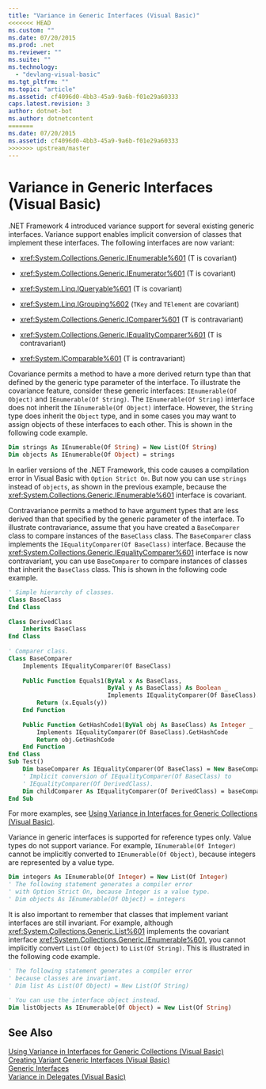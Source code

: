 ```yaml
---
title: "Variance in Generic Interfaces (Visual Basic)"
<<<<<<< HEAD
ms.custom: ""
ms.date: 07/20/2015
ms.prod: .net
ms.reviewer: ""
ms.suite: ""
ms.technology: 
  - "devlang-visual-basic"
ms.tgt_pltfrm: ""
ms.topic: "article"
ms.assetid: cf4096d0-4bb3-45a9-9a6b-f01e29a60333
caps.latest.revision: 3
author: dotnet-bot
ms.author: dotnetcontent
=======
ms.date: 07/20/2015
ms.assetid: cf4096d0-4bb3-45a9-9a6b-f01e29a60333
>>>>>>> upstream/master
---
```

# Variance in Generic Interfaces (Visual Basic)
.NET Framework 4 introduced variance support for several existing generic interfaces. Variance support enables implicit conversion of classes that implement these interfaces. The following interfaces are now variant:  
  
-   <xref:System.Collections.Generic.IEnumerable%601> (T is covariant)  
  
-   <xref:System.Collections.Generic.IEnumerator%601> (T is covariant)  
  
-   <xref:System.Linq.IQueryable%601> (T is covariant)  
  
-   <xref:System.Linq.IGrouping%602> (`TKey` and `TElement` are covariant)  
  
-   <xref:System.Collections.Generic.IComparer%601> (T is contravariant)  
  
-   <xref:System.Collections.Generic.IEqualityComparer%601> (T is contravariant)  
  
-   <xref:System.IComparable%601> (T is contravariant)  
  
 Covariance permits a method to have a more derived return type than that defined by the generic type parameter of the interface. To illustrate the covariance feature, consider these generic interfaces: `IEnumerable(Of Object)` and `IEnumerable(Of String)`. The `IEnumerable(Of String)` interface does not inherit the `IEnumerable(Of Object)` interface. However, the `String` type does inherit the `Object` type, and in some cases you may want to assign objects of these interfaces to each other. This is shown in the following code example.  
  
```vb  
Dim strings As IEnumerable(Of String) = New List(Of String)  
Dim objects As IEnumerable(Of Object) = strings  
```  
  
 In earlier versions of the .NET Framework, this code causes a compilation error in Visual Basic with `Option Strict On`. But now you can use `strings` instead of `objects`, as shown in the previous example, because the <xref:System.Collections.Generic.IEnumerable%601> interface is covariant.  
  
 Contravariance permits a method to have argument types that are less derived than that specified by the generic parameter of the interface. To illustrate contravariance, assume that you have created a `BaseComparer` class to compare instances of the `BaseClass` class. The `BaseComparer` class implements the `IEqualityComparer(Of BaseClass)` interface. Because the <xref:System.Collections.Generic.IEqualityComparer%601> interface is now contravariant, you can use `BaseComparer` to compare instances of classes that inherit the `BaseClass` class. This is shown in the following code example.  
  
```vb  
' Simple hierarchy of classes.  
Class BaseClass  
End Class  
  
Class DerivedClass  
    Inherits BaseClass  
End Class  
  
' Comparer class.  
Class BaseComparer  
    Implements IEqualityComparer(Of BaseClass)  
  
    Public Function Equals1(ByVal x As BaseClass,  
                            ByVal y As BaseClass) As Boolean _  
                            Implements IEqualityComparer(Of BaseClass).Equals  
        Return (x.Equals(y))  
    End Function  
  
    Public Function GetHashCode1(ByVal obj As BaseClass) As Integer _  
        Implements IEqualityComparer(Of BaseClass).GetHashCode  
        Return obj.GetHashCode  
    End Function  
End Class  
Sub Test()  
    Dim baseComparer As IEqualityComparer(Of BaseClass) = New BaseComparer  
    ' Implicit conversion of IEqualityComparer(Of BaseClass) to   
    ' IEqualityComparer(Of DerivedClass).  
    Dim childComparer As IEqualityComparer(Of DerivedClass) = baseComparer  
End Sub  
```  
  
 For more examples, see [Using Variance in Interfaces for Generic Collections (Visual Basic)](../../../../visual-basic/programming-guide/concepts/covariance-contravariance/using-variance-in-interfaces-for-generic-collections.md).  
  
 Variance in generic interfaces is supported for reference types only. Value types do not support variance. For example, `IEnumerable(Of Integer)` cannot be implicitly converted to `IEnumerable(Of Object)`, because integers are represented by a value type.  
  
```vb  
Dim integers As IEnumerable(Of Integer) = New List(Of Integer)  
' The following statement generates a compiler error  
' with Option Strict On, because Integer is a value type.  
' Dim objects As IEnumerable(Of Object) = integers  
```  
  
 It is also important to remember that classes that implement variant interfaces are still invariant. For example, although <xref:System.Collections.Generic.List%601> implements the covariant interface <xref:System.Collections.Generic.IEnumerable%601>, you cannot implicitly convert `List(Of Object)` to `List(Of String)`. This is illustrated in the following code example.  
  
```vb  
' The following statement generates a compiler error  
' because classes are invariant.  
' Dim list As List(Of Object) = New List(Of String)  
  
' You can use the interface object instead.  
Dim listObjects As IEnumerable(Of Object) = New List(Of String)  
```  
  
## See Also  
 [Using Variance in Interfaces for Generic Collections (Visual Basic)](../../../../visual-basic/programming-guide/concepts/covariance-contravariance/using-variance-in-interfaces-for-generic-collections.md)  
 [Creating Variant Generic Interfaces (Visual Basic)](../../../../visual-basic/programming-guide/concepts/covariance-contravariance/creating-variant-generic-interfaces.md)  
 [Generic Interfaces](../../../../standard/generics/interfaces.md)  
 [Variance in Delegates (Visual Basic)](../../../../visual-basic/programming-guide/concepts/covariance-contravariance/variance-in-delegates.md)
